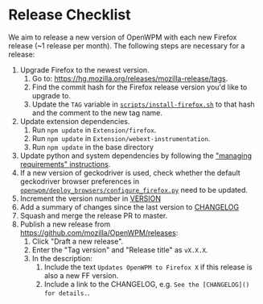 # Release Checklist

We aim to release a new version of OpenWPM with each new Firefox release (~1 release per month). The following steps are necessary for a release:

1. Upgrade Firefox to the newest version.
    1. Go to: https://hg.mozilla.org/releases/mozilla-release/tags.
    2. Find the commit hash for the Firefox release version you'd like to upgrade to.
    3. Update the `TAG` variable in [`scripts/install-firefox.sh`](../scripts/install-firefox.sh#L12) to that hash and the comment to the new tag name.
2. Update extension dependencies.
    1. Run `npm update` in `Extension/firefox`.
    2. Run `npm update` in `Extension/webext-instrumentation`.
    3. Run `npm update` in the base directory
3. Update python and system dependencies by following the ["managing requirements" instructions](../CONTRIBUTING.md#managing-requirements).
4. If a new version of geckodriver is used, check whether the default geckodriver browser preferences in [`openwpm/deploy_browsers/configure_firefox.py`](../openwpm/deploy_browsers/configure_firefox.py#L8L65) need to be updated.
5. Increment the version number in [VERSION](../VERSION)
6. Add a summary of changes since the last version to [CHANGELOG](../CHANGELOG.md)
7. Squash and merge the release PR to master.
8. Publish a new release from https://github.com/mozilla/OpenWPM/releases:
    1. Click "Draft a new release".
    2. Enter the "Tag version" and "Release title" as `vX.X.X`.
    3. In the description:
        1. Include the text `Updates OpenWPM to Firefox X` if this release is also a new FF version.
        2. Include a link to the CHANGELOG, e.g. `See the [CHANGELOG]() for details.`.
